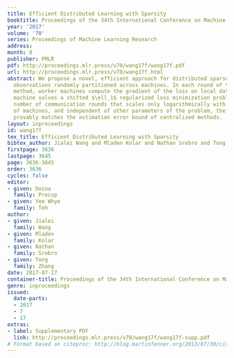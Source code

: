 ```yaml
---
title: Efficient Distributed Learning with Sparsity
booktitle: Proceedings of the 34th International Conference on Machine Learning
year: '2017'
volume: '70'
series: Proceedings of Machine Learning Research
address: 
month: 0
publisher: PMLR
pdf: http://proceedings.mlr.press/v70/wang17f/wang17f.pdf
url: http://proceedings.mlr.press/v70/wang17f.html
abstract: We propose a novel, efficient approach for distributed sparse learning with
  observations randomly partitioned across machines. In each round of the proposed
  method, worker machines compute the gradient of the loss on local data and the master
  machine solves a shifted $\ell_1$ regularized loss minimization problem. After a
  number of communication rounds that scales only logarithmically with the number
  of machines, and independent of other parameters of the problem, the proposed approach
  provably matches the estimation error bound of centralized methods.
layout: inproceedings
id: wang17f
tex_title: Efficient Distributed Learning with Sparsity
bibtex_author: Jialei Wang and Mladen Kolar and Nathan Srebro and Tong Zhang
firstpage: 3636
lastpage: 3645
page: 3636-3645
order: 3636
cycles: false
editor:
- given: Doina
  family: Precup
- given: Yee Whye
  family: Teh
author:
- given: Jialei
  family: Wang
- given: Mladen
  family: Kolar
- given: Nathan
  family: Srebro
- given: Tong
  family: Zhang
date: 2017-07-17
container-title: Proceedings of the 34th International Conference on Machine Learning
genre: inproceedings
issued:
  date-parts:
  - 2017
  - 7
  - 17
extras:
- label: Supplementary PDF
  link: http://proceedings.mlr.press/v70/wang17f/wang17f-supp.pdf
# Format based on citeproc: http://blog.martinfenner.org/2013/07/30/citeproc-yaml-for-bibliographies/
---
```

